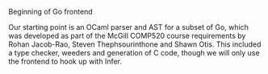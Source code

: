 Beginning of Go frontend

Our starting point is an OCaml parser and AST for a subset of Go, which was developed as part of the
McGill COMP520 course requirements by Rohan Jacob-Rao, Steven Thephsourinthone and Shawn Otis.
This included a type checker, weeders and generation of C code, though we will only use the frontend
to hook up with Infer.

